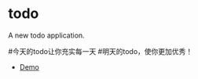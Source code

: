 # todo

A new todo application.

#今天的todo让你充实每一天
#明天的todo，使你更加优秀！

- [Demo](https://github.com/azhansy/todo/raw/master/release/todo-v1.0.0-c6-release.apk)